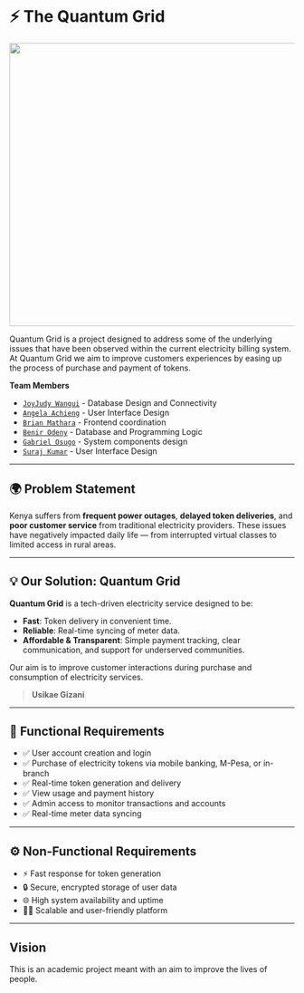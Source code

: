# ⚡ The Quantum Grid

<img src="https://plus.unsplash.com/premium_photo-1716999684556-f2f310f27e3a?q=80&w=2070&auto=format&fit=crop&ixlib=rb-4.1.0&ixid=M3wxMjA3fDB8MHxwaG90by1wYWdlfHx8fGVufDB8fHx8fA%3D%3D" width="700" height= "500">

Quantum Grid is a project designed to address some of the underlying issues that have been observed within the current electricity billing system. At Quantum Grid we aim to improve customers experiences by easing up the process of purchase and payment of tokens.

**Team Members**  
- <a href="https://github.com/JoyJudy">`JoyJudy Wangui`</a> - Database Design and Connectivity
- <a href="https://github.com/404error-notfound">`Angela Achieng`</a> - User Interface Design
- <a href="https://github.com/stil-e">`Brian Mathara`</a> - Frontend coordination
- <a href="https://github.com/benir-o">`Benir Odeny`</a> - Database and Programming Logic
- <a href="https://github.com/gabu67">`Gabriel Osugo`</a> - System components design
- <a href="https://github.com/Suraj-231">`Suraj Kumar`</a> - User Interface Design

---

## 🌍 Problem Statement

Kenya suffers from **frequent power outages**, **delayed token deliveries**, and **poor customer service** from traditional electricity providers. These issues have negatively impacted daily life — from interrupted virtual classes to limited access in rural areas.

---

## 💡 Our Solution: Quantum Grid

**Quantum Grid** is a tech-driven electricity service designed to be:
- **Fast**: Token delivery in convenient time.
- **Reliable**: Real-time syncing of meter data.
- **Affordable & Transparent**: Simple payment tracking, clear communication, and support for underserved communities.

Our aim is to improve customer interactions during purchase and consumption of electricity services.

> **Usikae Gizani**

---

## 🔧 Functional Requirements

- ✅ User account creation and login  
- ✅ Purchase of electricity tokens via mobile banking, M-Pesa, or in-branch  
- ✅ Real-time token generation and delivery  
- ✅ View usage and payment history  
- ✅ Admin access to monitor transactions and accounts  
- ✅ Real-time meter data syncing

---

## ⚙️ Non-Functional Requirements

- ⚡ Fast response for token generation  
- 🔒 Secure, encrypted storage of user data  
- 🌐 High system availability and uptime  
- 🧑‍💻 Scalable and user-friendly platform  

---

## Vision

This is an academic project meant with an aim to improve the lives of people.
